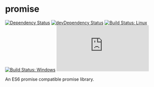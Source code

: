 # promise

[![Dependency Status](https://david-dm.org/plantain-00/promise.svg)](https://david-dm.org/plantain-00/promise)
[![devDependency Status](https://david-dm.org/plantain-00/promise/dev-status.svg)](https://david-dm.org/plantain-00/promise#info=devDependencies)
[![Build Status: Linux](https://travis-ci.org/plantain-00/promise.svg?branch=master)](https://travis-ci.org/plantain-00/promise)
[![Build Status: Windows](https://ci.appveyor.com/api/projects/status/github/plantain-00/promise?branch=master&svg=true)](https://ci.appveyor.com/project/plantain-00/promise/branch/master)
[![type-coverage](https://img.shields.io/badge/dynamic/json.svg?label=type-coverage&prefix=%E2%89%A5&suffix=%&query=$.typeCoverage.atLeast&uri=https%3A%2F%2Fraw.githubusercontent.com%2Fplantain-00%2Fpromise%2Fmaster%2Fpackage.json)](https://github.com/plantain-00/promise)

An ES6 promise compatible promise library.

